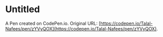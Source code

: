 # Untitled

A Pen created on CodePen.io. Original URL: [https://codepen.io/Talal-Nafees/pen/zYVyQOX](https://codepen.io/Talal-Nafees/pen/zYVyQOX).

